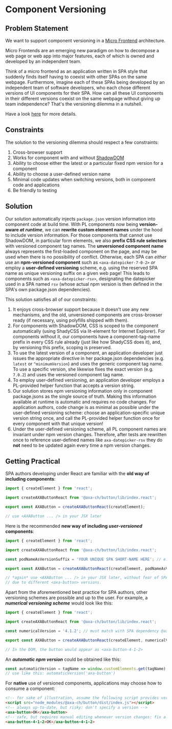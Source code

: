 Component Versioning
====================

## Problem Statement

We want to support component versioning in a [Micro Frontend](https://micro-frontends.org/) architecture.

Micro Frontends are an emerging new paradigm on how to decompose a web page or web app into major features, each of which is owned and developed by an independent team.

Think of a micro frontend as an application written in SPA style that suddenly finds itself having to coexist with other SPAs on the same webpage. Furthermore, imagine each of these SPAs being developed by an independent team of software developers, who each chose different versions of UI components for their SPA. How can all these UI components in their different versions coexist on the same webpage without giving up team independence? That's the versioning dilemma in a nutshell.

Have a look [here](https://github.com/axa-ch/midgard/blob/develop/docs/DOCUMENTATION.md#pattern-library-versioning) for more details.

## Constraints

The solution to the versioning dilemma should respect a few constraints:

1. Cross-browser support
1. Works for component with and without [ShadowDOM](https://developer.mozilla.org/en-US/docs/Web/Web_Components/Using_shadow_DOM)
1. Ability to choose either the latest or a particular fixed npm version for a component
1. Ability to choose a user-defined version name
1. Minimal code updates when switching versions, both in component code and applications
1. Be friendly to testing

## Solution

Our solution automatically injects `package.json` version information into component code at build time. With PL components now being **version-aware _at runtime_**, we can **rewrite custom element names** under the hood to include version information. For those components that cannot use ShadowDOM, in particular form elements, we also **prefix CSS rule selectors** with versioned component tag names. The **unversioned component name**  always represents the first-loaded component on the page, and may be used when there is no possibility of conflict. Otherwise, each SPA can _either_ use an **npm-versioned component** such as `<axa-datepicker-7-0-2>` _or_ employ a **user-defined versioning** scheme, e.g. using the reserved SPA name as unique versioning suffix on a given web page! This leads to components such as `<axa-datepicker-rsv>`, designating the datepicker used in a SPA named `rsv` (whose actual npm version is then defined in the SPA's own package.json dependencies).

This solution satisfies all of our constraints:

1. It enjoys cross-browser support because it doesn't use any new mechanisms, and the old, unversioned components are cross-browser ready (if necessary, using polyfills shipped with them).
1. For components with ShadowDOM, CSS is scoped to the component automatically (using ShadyCSS via lit-element for Internet Explorer). For components without it, our components have a component-tag-name prefix in every CSS rule already (just like how ShadyCSS does it), and, by versioning this prefix, scoping is preserved.
1. To use the latest version of a component, an application developer just issues the appropriate directive in her package.json dependencies (e.g. `latest` or `^minimumVersion`) and uses the generic component tag name. To use a specific version, she likewise fixes the exact version (e.g. `7.0.2`) and uses the versioned component tag name.
1. To employ user-defined versioning, an application developer employs a PL-provided helper function that accepts a version string.
1. Our solution stores npm versioning information only in component package.jsons as the single source of truth. Making this information available at runtime is automatic and requires no code changes. For application authors, code change is as minimal as possible under the user-defined versioning scheme: choose an application-specific unique version string once, and call the PL-provided helper function once for every component with that unique version!
1. Under the user-defined versioning scheme, all PL component names are invariant under npm version changes. Therefore, after tests are rewritten once to reference user-defined names like `axa-datepicker-rsv` they do **not** need to be updated again every time a npm version changes.

Getting Practical
-----------------

SPA authors developing under React are familiar with the **old way of including components**:
```js
import { createElement } from 'react';

import createAXAButtonReact from '@axa-ch/button/lib/index.react';

export const AXAButton = createAXAButtonReact(createElement);

// use <AXAButton ... /> in your JSX later
```

Here is the recommended **new way of including _user-versioned_ components**:
```js
import { createElement } from 'react';

import createAXAButtonReact from '@axa-ch/button/lib/index.react';

const podNameAsVersionSuffix = 'YOUR UNIQUE SPA SHORT-NAME HERE'; // e.g. 'rsv'

export const AXAButton = createAXAButtonReact(createElement, podNameAsVersionSuffix);

// *again* use <AXAButton ... /> in your JSX later, without fear of SPA-to-SPA conflicts
// due to different <axa-button> versions.
```

Apart from the aforementioned best practice for SPA authors, other versioning schemes are
possible and up to the user. For example, a ***numerical versioning scheme*** would look like this:
```js
import { createElement } from 'react';

import createAXAButtonReact from '@axa-ch/button/lib/index.react';

const numericalVersion = '4.1.2'; // must match with SPA dependency @axa-ch/button's version

export const AXAButton = createAXAButtonReact(createElement, numericalVersion);

// In the DOM, the button would appear as <axa-button-4-1-2>
```

An ***automatic _npm_ version*** could be obtained like this:
```js
const automaticVersion = tagName => window.customElements.get(tagName).versions[tagName];
// use like this: automaticVersion('axa-button')
```

For **native** use of versioned components, applications may choose how to consume a component:
```html
<!-- for sake of illustration, assume the following script provides version 4.1.2 of axa-button -->
<script src="node_modules/@axa-ch/button/dist/index.js"></script>
<!-- always up-to-date, but risky: don't specify a version -->
<axa-button>OK</axa-button>
<!-- safe, but requires manual editing whenever version changes: fix a particular npm version -->
<axa-button-4-1-2>OK</axa-button-4-1-2>
```

